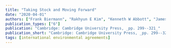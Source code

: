 ```yaml
---
title: "Taking Stock and Moving Forward"
date: "2020-04-01"
authors: ["Frank Biermann", "Rakhyun E Kim", "Kenneth W Abbott", "James Hollway", "Ronald B Mitchell", "Michelle Scobie"]
publication_types: ["6"]
publication: "Cambridge: Cambridge University Press, _pp. 299--321_"
publication_short: "Cambridge: Cambridge University Press, _pp. 299--321_"
tags: [international environmental agreements]
---
```

